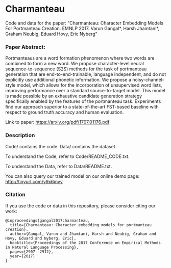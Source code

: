 # Charmanteau

Code and data for the paper: "Charmanteau: Character Embedding Models For Portmanteau Creation. EMNLP 2017. Varun Gangal*, Harsh Jhamtani*, Graham Neubig, Eduard Hovy, Eric Nyberg" 

### Paper Abstract: 
Portmanteaus are a word formation phenomenon where two words are combined to form a new word. We propose character-level neural sequence-to-sequence (S2S) methods for the task of portmanteau generation that are end-to-end-trainable, language independent, and do not explicitly use additional phonetic information. We propose a noisy-channel-style model, which allows for the incorporation of unsupervised word lists, improving performance over a standard source-to-target model. This model is made possible by an exhaustive candidate generation strategy specifically enabled by the features of the portmanteau task. Experiments find our approach superior to a state-of-the-art FST-based baseline with respect to ground truth accuracy and human evaluation. </br>

Link to paper: https://arxiv.org/pdf/1707.01176.pdf

### Description
Code/ contains the code. Data/ contains the dataset.

To understand the Code, refer to Code/README_CODE.txt.

To understand the Data, refer to Data/README.txt.

You can also query our trained model on our online demo page: http://tinyurl.com/y9x6mvy

### Citation
If you use the code or data in this repository, please consider citing our work:
```
@inproceedings{gangal2017charmanteau,
  title={Charmanteau: Character embedding models for portmanteau creation},
  author={Gangal, Varun and Jhamtani, Harsh and Neubig, Graham and Hovy, Eduard and Nyberg, Eric},
  booktitle={Proceedings of the 2017 Conference on Empirical Methods in Natural Language Processing},
  pages={2907--2912},
  year={2017}
}
```
